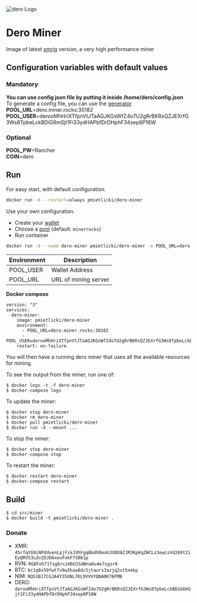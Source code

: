 ![dero Logo](https://dero.io/img/logo.png)

# Dero Miner

Image of latest [xmrig](https://github.com/xmrig/xmrig) version, a very high performance miner

## Configuration variables with default values

### Mandatory
**You can use config json file by putting it inside /home/dero/config.json**\
To generate a config file, you can use the [generator](https://config.xmrig.com/)\
**POOL_URL**=dero.miner.rocks:30182\
**POOL_USER**=derooMhHriXTfpnVtJTaAGJKGsWfZ4o7U2gRrBKRsQZJEXrfG3Ws8TpbeLckBDiG6mSjt1Fi33ydHAPbfDrDHphF34sep8P16W

### Optional
**POOL_PW**=Rancher\
**COIN**=dero

## Run

For easy start, with default configuration.

```sh
docker run -d --restart=always pmietlicki/dero-miner
```

Use your own configuration.

- Create your [wallet](https://wallet.dero.io/)
- Choose a [pool](https://dero.io/) (default: `minerrocks`)
- Run container

```sh
docker run -d --name dero-miner pmietlicki/dero-miner -e POOL_URL=dero.miner.rocks:30182 -e POOL_USER=derooMhHriXTfpnVtJTaAGJKGsWfZ4o7U2gRrBKRsQZJEXrfG3Ws8TpbeLckBDiG6mSjt1Fi33ydHAPbfDrDHphF34sep8P16W
```

|Environment       |     Description      |
|------------------|----------------------|
|POOL_USER         | Wallet Address       |
|POOL_URL          | URL of mining server |

**Docker compose**

    version: "3"
    services:
      dero-miner:
        image: pmietlicki/dero-miner
        environment:
          - POOL_URL=dero.miner.rocks:30182
          - POOL_USER=derooMhHriXTfpnVtJTaAGJKGsWfZ4o7U2gRrBKRsQZJEXrfG3Ws8TpbeLckBDiG6mSjt1Fi33ydHAPbfDrDHphF34sep8P16W
        restart: on-failure

You will then have a running dero miner that uses all the available resources for mining.

To see the output from the miner, run one of:

    $ docker logs -t -f dero-miner
    $ docker-compose logs

To update the miner:

    $ docker stop dero-miner
    $ docker rm dero-miner
    $ docker pull pmietlicki/dero-miner
    $ docker run -d --mount ...

To stop the miner:

    $ docker stop dero-miner
    $ docker-compose stop

To restart the miner:

    $ docker restart dero-miner
    $ docker-compose restart

## Build

    $ cd src/miner
    $ docker build -t pmietlicki/dero-miner .

### Donate

- XMR: `45rfqYG9iNPddvenLpjFskJUhFgqBkdhDeah3X8D8ZJM3KpKqZWCLz3ewLsVd269tZiEyQRV53Ldv2DJb6xeuFokF7SBb1p`
- RVN: `RG8Foh71fzgbrczHbUJSdWna6u4e7sgsr6`
- BTC: `bc1q8x59fwt7v9w3haa8dc5jtaurs3azjq2ut5nekp`
- NIM: `NQ51BJ7CGJA4Y35XNL7KL9VVVYQNA0K76FMB`
- DERO: `derooMhHriXTfpnVtJTaAGJKGsWfZ4o7U2gRrBKRsQZJEXrfG3Ws8TpbeLckBDiG6mSjt1Fi33ydHAPbfDrDHphF34sep8P16W`
